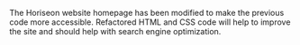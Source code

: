 The Horiseon website homepage has been modified to make the previous code more accessible.
Refactored HTML and CSS code will help to improve the site and should help with search engine optimization.


